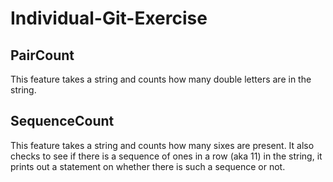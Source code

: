 # Individual-Git-Exercise
## PairCount
This feature takes a string and counts how many double letters are in the string. 
## SequenceCount
This feature takes a string and counts how many sixes are present. It also checks to see if there is a sequence of ones in a row (aka 11) in the string, it prints out a statement on whether there is such a sequence or not. 
